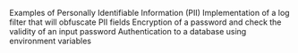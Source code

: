 Examples of Personally Identifiable Information (PII)
Implementation of a log filter that will obfuscate PII fields
Encryption of a password and check the validity of an input password
Authentication to a database using environment variables
